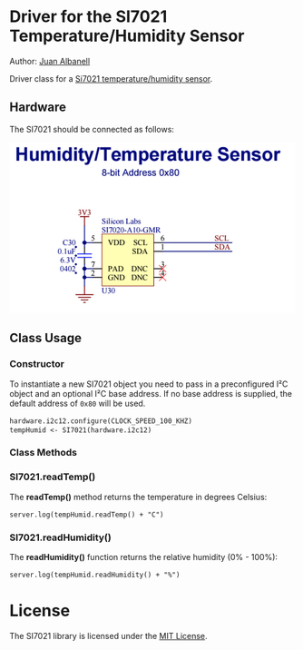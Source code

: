 # Driver for the SI7021 Temperature/Humidity Sensor

Author: [Juan Albanell](https://github.com/juanderful11/)

Driver class for a [Si7021 temperature/humidity sensor](http://www.silabs.com/Support%20Documents/TechnicalDocs/Si7021.pdf).

## Hardware

The SI7021 should be connected as follows:

![SI7021 Circuit](./circuit.png)

## Class Usage

### Constructor

To instantiate a new SI7021 object you need to pass in a preconfigured I&sup2;C object and an optional I&sup2;C base address. If no base address is supplied, the default address of `0x80` will be used.

```squirrel
hardware.i2c12.configure(CLOCK_SPEED_100_KHZ)
tempHumid <- SI7021(hardware.i2c12)
```

### Class Methods

### SI7021.readTemp()

The **readTemp()** method returns the temperature in degrees Celsius:

```squirrel
server.log(tempHumid.readTemp() + "C")
```

### SI7021.readHumidity()

The **readHumidity()** function returns the relative humidity (0% - 100%):

```squirrel
server.log(tempHumid.readHumidity() + "%")
```

# License

The SI7021 library is licensed under the [MIT License](./LICENSE).
